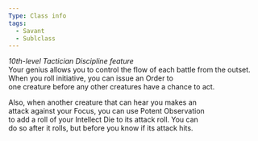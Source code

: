 ```yaml
---
Type: Class info
tags:
  - Savant
  - Sublclass
---
```

_10th-level Tactician Discipline feature_  
Your genius allows you to control the flow of each battle from the outset. When you roll initiative, you can issue an Order to  
one creature before any other creatures have a chance to act.

Also, when another creature that can hear you makes an  
attack against your Focus, you can use Potent Observation  
to add a roll of your Intellect Die to its attack roll. You can  
do so after it rolls, but before you know if its attack hits.